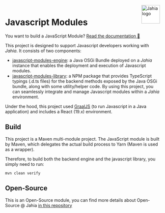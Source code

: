 <a href="https://www.jahia.com/">
    <img src="https://www.jahia.com/modules/jahiacom-templates/images/jahia-3x.png" alt="Jahia logo" title="Jahia" style="float: right; background-color: white" height="60" />
</a>

# Javascript Modules

You want to build a JavaScript Module? [Read the documentation 📖](docs/)

This project is designed to support Javascript developers working with _Jahia_. It consists of two components:

- [javascript-modules-engine](javascript-modules-engine/): a Java OSGi Bundle deployed on a _Jahia_ instance that enables the deployment and execution of Javascript modules.
- [javascript-modules-library](javascript-modules-library/): a NPM package that provides TypeScript typings (.d.ts files) for the backend methods exposed by the Java OSGi bundle, along with some utility/helper code.
  By using this project, you can seamlessly integrate and manage Javascript modules within a _Jahia_ environment.

Under the hood, this project used [GraalJS](https://www.graalvm.org/latest/reference-manual/js/) (to run Javascript in a Java application) and includes a React (19.x) environment.

## Build

This project is a Maven multi-module project. The JavaScript module is built by Maven, which delegates the actual build process to Yarn (Maven is used as a wrapper).

Therefore, to build both the backend engine and the javascript library, you simply need to run:

```
mvn clean verify
```

## Open-Source

This is an Open-Source module, you can find more details about Open-Source @ Jahia [in this repository](https://github.com/Jahia/open-source)
